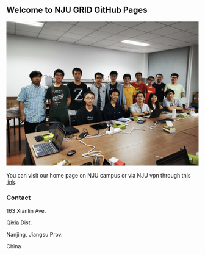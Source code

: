 ## Welcome to NJU GRID GitHub Pages

![Group Photo](image2020-9-30_8-6-55.jpg)


You can visit our home page on NJU campus or via NJU vpn through this [link](http://114.212.184.22:8080/display/GRID/GRID+Home).


### Contact

163 Xianlin Ave.

Qixia Dist.

Nanjing, Jiangsu Prov.

China
